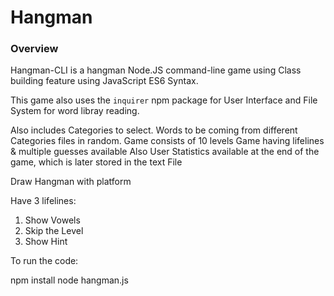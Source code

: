 # Hangman

### Overview
Hangman-CLI is a hangman Node.JS command-line game using Class building feature using JavaScript ES6 Syntax.

This game also uses the `inquirer` npm package for User Interface and File System for word libray reading.

Also includes Categories to select.
Words to be coming from different Categories files in random.
Game consists of 10 levels
Game having lifelines & multiple guesses available
Also User Statistics available at the end of the game, which is later stored in the text File

Draw Hangman with platform

Have 3 lifelines:
1. Show Vowels
2. Skip the Level
3. Show Hint



To run the code:

npm install 
node hangman.js

